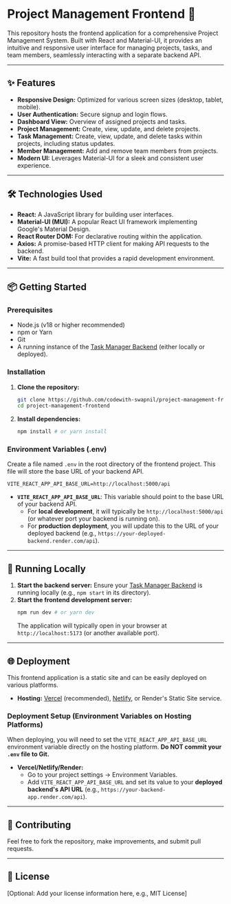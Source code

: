# Project Management Frontend 🚀

This repository hosts the frontend application for a comprehensive Project Management System. Built with React and Material-UI, it provides an intuitive and responsive user interface for managing projects, tasks, and team members, seamlessly interacting with a separate backend API.

-----

## ✨ Features

  * **Responsive Design:** Optimized for various screen sizes (desktop, tablet, mobile).
  * **User Authentication:** Secure signup and login flows.
  * **Dashboard View:** Overview of assigned projects and tasks.
  * **Project Management:** Create, view, update, and delete projects.
  * **Task Management:** Create, view, update, and delete tasks within projects, including status updates.
  * **Member Management:** Add and remove team members from projects.
  * **Modern UI:** Leverages Material-UI for a sleek and consistent user experience.

-----

## 🛠️ Technologies Used

  * **React:** A JavaScript library for building user interfaces.
  * **Material-UI (MUI):** A popular React UI framework implementing Google's Material Design.
  * **React Router DOM:** For declarative routing within the application.
  * **Axios:** A promise-based HTTP client for making API requests to the backend.
  * **Vite:** A fast build tool that provides a rapid development environment.

-----

## 📦 Getting Started

### Prerequisites

  * Node.js (v18 or higher recommended)
  * npm or Yarn
  * Git
  * A running instance of the [Task Manager Backend](https://github.com/codewith-swapnil/task-manager-backend) (either locally or deployed).

### Installation

1.  **Clone the repository:**

    ```bash
    git clone https://github.com/codewith-swapnil/project-management-frontend.git
    cd project-management-frontend
    ```

2.  **Install dependencies:**

    ```bash
    npm install # or yarn install
    ```

### Environment Variables (.env)

Create a file named `.env` in the root directory of the frontend project. This file will store the base URL of your backend API.

```dotenv
VITE_REACT_APP_API_BASE_URL=http://localhost:5000/api
```

  * **`VITE_REACT_APP_API_BASE_URL`**: This variable should point to the base URL of your backend API.
      * For **local development**, it will typically be `http://localhost:5000/api` (or whatever port your backend is running on).
      * For **production deployment**, you will update this to the URL of your deployed backend (e.g., `https://your-deployed-backend.render.com/api`).

-----

## 🏃 Running Locally

1.  **Start the backend server:** Ensure your [Task Manager Backend](https://github.com/codewith-swapnil/task-manager-backend) is running locally (e.g., `npm start` in its directory).
2.  **Start the frontend development server:**
    ```bash
    npm run dev # or yarn dev
    ```
    The application will typically open in your browser at `http://localhost:5173` (or another available port).

-----

## 🌐 Deployment

This frontend application is a static site and can be easily deployed on various platforms.

  * **Hosting:** [Vercel](https://vercel.com/) (recommended), [Netlify](https://www.netlify.com/), or Render's Static Site service.

### Deployment Setup (Environment Variables on Hosting Platforms)

When deploying, you will need to set the `VITE_REACT_APP_API_BASE_URL` environment variable directly on the hosting platform. **Do NOT commit your `.env` file to Git.**

  * **Vercel/Netlify/Render:**
      * Go to your project settings -\> Environment Variables.
      * Add `VITE_REACT_APP_API_BASE_URL` and set its value to your **deployed backend's API URL** (e.g., `https://your-backend-app.render.com/api`).

-----

## 🤝 Contributing

Feel free to fork the repository, make improvements, and submit pull requests.

-----

## 📄 License

[Optional: Add your license information here, e.g., MIT License]
